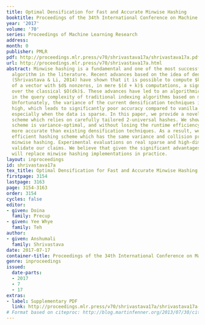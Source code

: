 ```yaml
---
title: Optimal Densification for Fast and Accurate Minwise Hashing
booktitle: Proceedings of the 34th International Conference on Machine Learning
year: '2017'
volume: '70'
series: Proceedings of Machine Learning Research
address: 
month: 0
publisher: PMLR
pdf: http://proceedings.mlr.press/v70/shrivastava17a/shrivastava17a.pdf
url: http://proceedings.mlr.press/v70/shrivastava17a.html
abstract: Minwise hashing is a fundamental and one of the most successful hashing
  algorithm in the literature. Recent advances based on the idea of densification
  (Shrivastava & Li, 2014) have shown that it is possible to compute $k$ minwise hashes,
  of a vector with $d$ nonzeros, in mere $(d + k)$ computations, a significant improvement
  over the classical $O(dk)$. These advances have led to an algorithmic improvement
  in the query complexity of traditional indexing algorithms based on minwise hashing.
  Unfortunately, the variance of the current densification techniques is unnecessarily
  high, which leads to significantly poor accuracy compared to vanilla minwise hashing,
  especially when the data is sparse. In this paper, we provide a novel densification
  scheme which relies on carefully tailored 2-universal hashes. We show that the proposed
  scheme is variance-optimal, and without losing the runtime efficiency, it is significantly
  more accurate than existing densification techniques. As a result, we obtain a significantly
  efficient hashing scheme which has the same variance and collision probability as
  minwise hashing. Experimental evaluations on real sparse and high-dimensional datasets
  validate our claims. We believe that given the significant advantages, our method
  will replace minwise hashing implementations in practice.
layout: inproceedings
id: shrivastava17a
tex_title: Optimal Densification for Fast and Accurate Minwise Hashing
firstpage: 3154
lastpage: 3163
page: 3154-3163
order: 3154
cycles: false
editor:
- given: Doina
  family: Precup
- given: Yee Whye
  family: Teh
author:
- given: Anshumali
  family: Shrivastava
date: 2017-07-17
container-title: Proceedings of the 34th International Conference on Machine Learning
genre: inproceedings
issued:
  date-parts:
  - 2017
  - 7
  - 17
extras:
- label: Supplementary PDF
  link: http://proceedings.mlr.press/v70/shrivastava17a/shrivastava17a-supp.pdf
# Format based on citeproc: http://blog.martinfenner.org/2013/07/30/citeproc-yaml-for-bibliographies/
---
```

